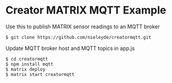 # Creator MATRIX MQTT Example
Use this to publish MATRIX sensor readings to an MQTT broker

    $ git clone https://github.com/nieleyde/creatormqtt.git


Update MQTT broker host and MQTT topics in app.js

    $ cd creatormqtt
    $ npm install mqtt
    $ matrix deploy
    $ matrix start creatormqtt


